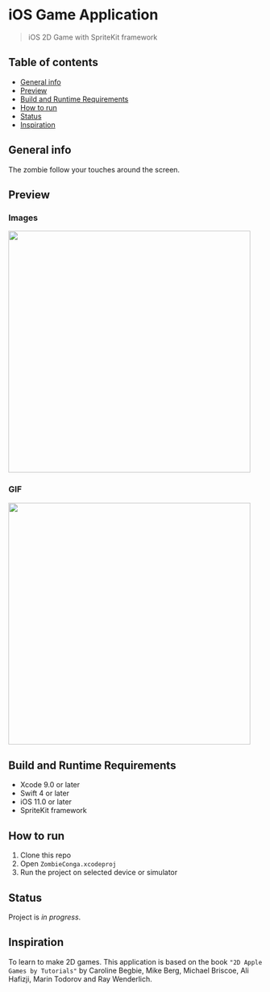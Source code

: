 # iOS Game Application
> iOS 2D Game with SpriteKit framework
## Table of contents
* [General info](#general-info)
* [Preview](#preview)
* [Build and Runtime Requirements](#build-and-runtime-requirements)
* [How to run](#how-to-run)
* [Status](#status)
* [Inspiration](#inspiration)

## General info
The zombie follow your touches around the screen.

## Preview

### Images
<img src="" width="480"/> 

### GIF
<img src="" width="480"/>

## Build and Runtime Requirements
+ Xcode 9.0 or later
+ Swift 4 or later
+ iOS 11.0 or later
+ SpriteKit framework

## How to run 

1. Clone this repo
1. Open `ZombieConga.xcodeproj`
1. Run the project on selected device or simulator

## Status

Project is _in progress_.

## Inspiration

To learn to make 2D games.
This application is based on the book `"2D Apple Games by Tutorials"` by Caroline Begbie, Mike Berg, Michael Briscoe, Ali Hafizji, Marin Todorov and Ray Wenderlich.
